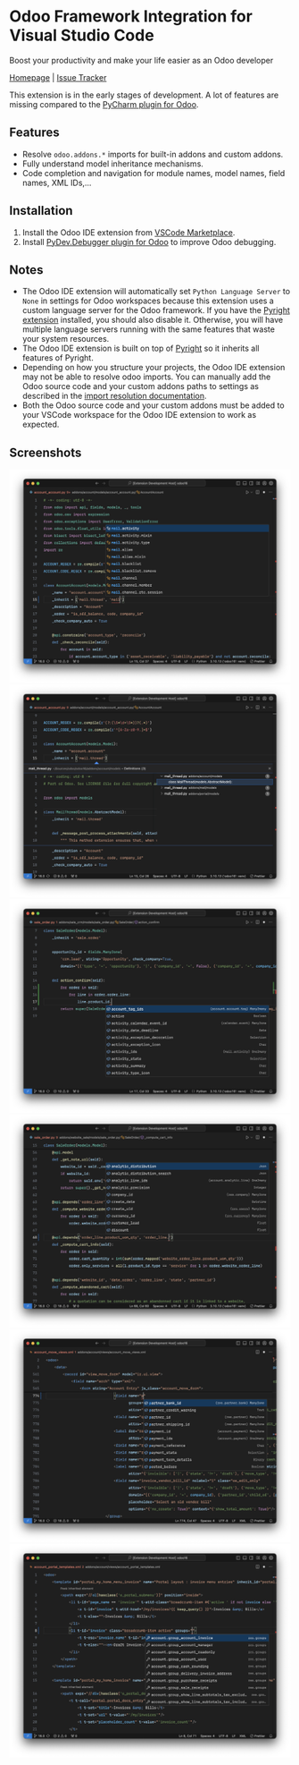 # Odoo Framework Integration for Visual Studio Code

Boost your productivity and make your life easier as an Odoo developer

[Homepage](https://odoo-ide.com) | [Issue Tracker](https://github.com/odoo-ide/vscode-odoo/issues)

This extension is in the early stages of development. A lot of features are missing compared to the [PyCharm plugin for Odoo](https://plugins.jetbrains.com/plugin/13499-odoo).

## Features
- Resolve `odoo.addons.*` imports for built-in addons and custom addons.
- Fully understand model inheritance mechanisms.
- Code completion and navigation for module names, model names, field names, XML IDs,...

## Installation
1. Install the Odoo IDE extension from [VSCode Marketplace](https://marketplace.visualstudio.com/items?itemName=trinhanhngoc.vscode-odoo).
2. Install [PyDev.Debugger plugin for Odoo](https://github.com/odoo-ide/pydevd-odoo) to improve Odoo debugging.

## Notes
- The Odoo IDE extension will automatically set `Python Language Server` to `None` in settings for Odoo workspaces because this extension uses a custom language server for the Odoo framework. If you have the [Pyright extension](https://marketplace.visualstudio.com/items?itemName=ms-pyright.pyright) installed, you should also disable it. Otherwise, you will have multiple language servers running with the same features that waste your system resources.
- The Odoo IDE extension is built on top of [Pyright](https://github.com/microsoft/pyright) so it inherits all features of Pyright.
- Depending on how you structure your projects, the Odoo IDE extension may not be able to resolve odoo imports. You can manually add the Odoo source code and your custom addons paths to settings as described in the [import resolution documentation](https://microsoft.github.io/pyright/#/import-resolution).
- Both the Odoo source code and your custom addons must be added to your VSCode workspace for the Odoo IDE extension to work as expected.

## Screenshots
![Model name completion](images/model-name-completion.png)
![Model name navigation](images/model-name-navigation.png)
![Model member completion](images/model-member-completion.png)
![Field name completion](images/field-name-completion.png)
![View field name completion](images/view-field-name-completion.png)
![View groups completion](images/view-groups-completion.png)
